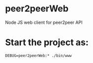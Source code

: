 # peer2peerWeb
Node JS web client for peer2peer API


# Start the project as:

```
DEBUG=peer2peerWeb:* ./bin/www
```